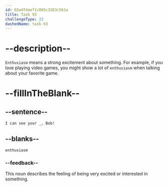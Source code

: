```yaml
---
id: 65a4f4aef1c065c3263c561a
title: Task 93
challengeType: 22
dashedName: task-93
---
```


<!--
AUDIO REFERENCE:
Sarah: I can see your enthusiasm, Bob!
-->

# --description--

`Enthusiasm` means a strong excitement about something. For example, if you love playing video games, you might show a lot of `enthusiasm` when talking about your favorite game.

# --fillInTheBlank--

## --sentence--

`I can see your _, Bob!`

## --blanks--

`enthusiasm`

### --feedback--

This noun describes the feeling of being very excited or interested in something.
